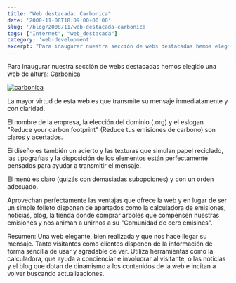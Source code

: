 ```yaml
---
title: "Web destacada: Carbonica"
date: '2008-11-08T18:09:00+00:00'
slug: '/blog/2008/11/web-destacada-carbonica'
tags: ["Internet", "web_destacada"]
category: 'web-development'
excerpt: "Para inaugurar nuestra sección de webs destacadas hemos elegido una web de altura: [Carbonica]("
---
```

Para inaugurar nuestra sección de webs destacadas hemos elegido una web de altura: [Carbonica](http://www.carbonica.org)

[![carbonica](http://www.riojasoft.com/files/carbonica.jpg)](http://www.carbonica.org)

La mayor virtud de esta web es que transmite su mensaje inmediatamente y con claridad.

El nombre de la empresa, la elección del dominio (.org) y el eslogan "Reduce your carbon footprint" (Reduce tus emisiones de carbono) son claros y acertados.

Ei diseño es también un acierto y las texturas que simulan papel reciclado, las tipografías y la disposición de los elementos están perfectamente pensados para ayudar a transmitir el mensaje.

El menú es claro (quizás con demasiadas subopciones) y con un orden adecuado.

Aprovechan perfectamente las ventajas que ofrece la web y en lugar de ser un simple folleto disponen de apartados como la calculadora de emisiones, noticias, blog, la tienda donde comprar arboles que compensen nuestras emisiones y nos animan a unirnos a su "Comunidad de cero emisines".

Resumen: Una web elegante, bien realizada y que nos hace llegar su mensaje. Tanto visitantes como clientes disponen de la información de forma sencilla de usar y agradable de ver. Utiliza herramientas como la calculadora, que ayuda a concienciar e involucrar al visitante, o las noticias y el blog que dotan de dinamismo a los contenidos de la web e incitan a volver buscando actualizaciones.

